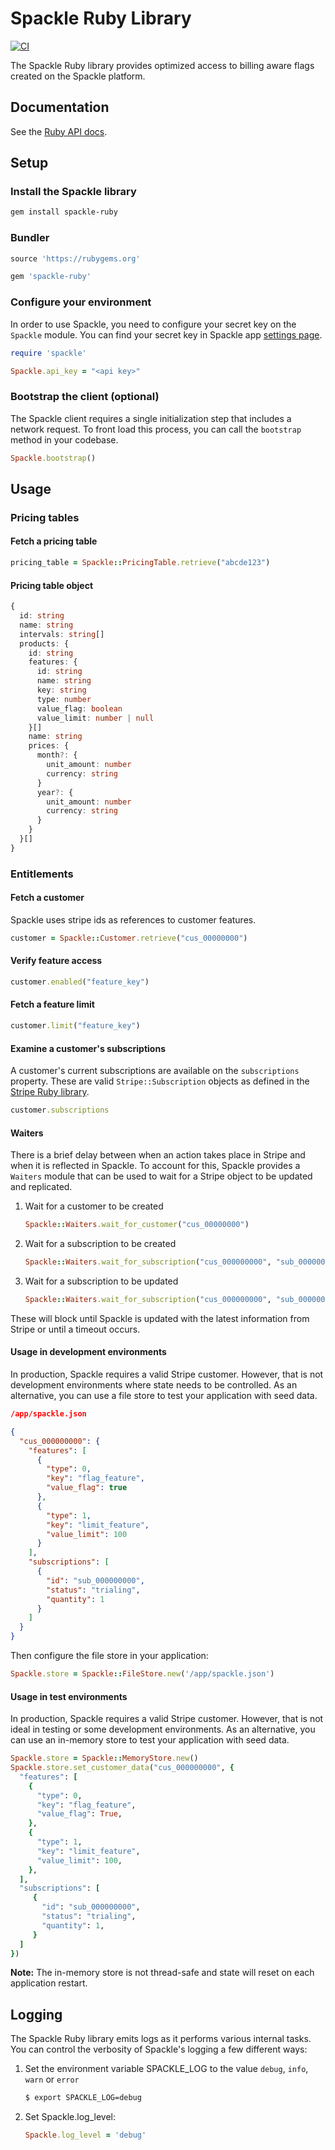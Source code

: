 # Spackle Ruby Library

[![CI](https://github.com/spackleso/spackle-ruby/actions/workflows/test.yml/badge.svg)](https://github.com/spackleso/spackle-ruby/actions/workflows/test.yml)

The Spackle Ruby library provides optimized access to billing aware flags created on the Spackle platform.

## Documentation

See the [Ruby API docs](https://docs.spackle.so/ruby).

## Setup

### Install the Spackle library

```sh
gem install spackle-ruby
```

### Bundler

```ruby
source 'https://rubygems.org'

gem 'spackle-ruby'
```

### Configure your environment
In order to use Spackle, you need to configure your secret key on the `Spackle` module. You can find your secret key in Spackle app [settings page](https://dashboard.stripe.com/settings/apps/so.spackle.stripe).

```ruby
require 'spackle'

Spackle.api_key = "<api key>"
```

### Bootstrap the client (optional)

The Spackle client requires a single initialization step that includes a network request. To front load this process, you can call the `bootstrap` method in your codebase.

```ruby
Spackle.bootstrap()
```

## Usage

### Pricing tables

#### Fetch a pricing table

```ruby
pricing_table = Spackle::PricingTable.retrieve("abcde123")
```

#### Pricing table object
```ts
{
  id: string
  name: string
  intervals: string[]
  products: {
    id: string
    features: {
      id: string
      name: string
      key: string
      type: number
      value_flag: boolean
      value_limit: number | null
    }[]
    name: string
    prices: {
      month?: {
        unit_amount: number
        currency: string
      }
      year?: {
        unit_amount: number
        currency: string
      }
    }
  }[]
}
```

### Entitlements

#### Fetch a customer

Spackle uses stripe ids as references to customer features.

```ruby
customer = Spackle::Customer.retrieve("cus_00000000")
```

#### Verify feature access

```ruby
customer.enabled("feature_key")
```

#### Fetch a feature limit

```ruby
customer.limit("feature_key")
```

#### Examine a customer's subscriptions

A customer's current subscriptions are available on the `subscriptions` property. These are valid `Stripe::Subscription` objects as defined in the [Stripe Ruby library](https://stripe.com/docs/api/subscriptions/object?lang=ruby).

```ruby
customer.subscriptions
```

#### Waiters

There is a brief delay between when an action takes place in Stripe and when it is reflected in Spackle. To account for this, Spackle provides a `Waiters` module that can be used to wait for a Stripe object to be updated and replicated.

1. Wait for a customer to be created
   ```ruby
   Spackle::Waiters.wait_for_customer("cus_00000000")
   ```
2. Wait for a subscription to be created
   ```ruby
   Spackle::Waiters.wait_for_subscription("cus_000000000", "sub_00000000")
   ```
3. Wait for a subscription to be updated
   ```ruby
   Spackle::Waiters.wait_for_subscription("cus_000000000", "sub_00000000", status: "active")
   ```

These will block until Spackle is updated with the latest information from Stripe or until a timeout occurs.

#### Usage in development environments
In production, Spackle requires a valid Stripe customer. However, that is not development environments where state needs to be controlled. As an alternative, you can use a file store to test your application with seed data.

```json
/app/spackle.json

{
  "cus_000000000": {
    "features": [
      {
        "type": 0,
        "key": "flag_feature",
        "value_flag": true
      },
      {
        "type": 1,
        "key": "limit_feature",
        "value_limit": 100
      }
    ],
    "subscriptions": [
      {
        "id": "sub_000000000",
        "status": "trialing",
        "quantity": 1
      }
    ]
  }
}
```

Then configure the file store in your application:

```ruby
Spackle.store = Spackle::FileStore.new('/app/spackle.json')
```

#### Usage in test environments

In production, Spackle requires a valid Stripe customer. However, that is not ideal in testing or some development environments. As an alternative, you can use an in-memory store to test your application with seed data.

```ruby
Spackle.store = Spackle::MemoryStore.new()
Spackle.store.set_customer_data("cus_000000000", {
  "features": [
    {
      "type": 0,
      "key": "flag_feature",
      "value_flag": True,
    },
    {
      "type": 1,
      "key": "limit_feature",
      "value_limit": 100,
    },
  ],
  "subscriptions": [
     {
       "id": "sub_000000000",
       "status": "trialing",
       "quantity": 1,
     }
  ]
})
```

**Note:** The in-memory store is not thread-safe and state will reset on each application restart.

## Logging
The Spackle Ruby library emits logs as it performs various internal tasks. You can control the verbosity of Spackle's logging a few different ways:

1. Set the environment variable SPACKLE_LOG to the value `debug`, `info`, `warn` or `error`

   ```sh
   $ export SPACKLE_LOG=debug
   ```

2. Set Spackle.log_level:

   ```ruby
   Spackle.log_level = 'debug'
   ```
